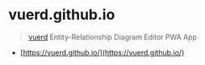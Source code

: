 # vuerd.github.io

> [vuerd](https://github.com/vuerd/vuerd) Entity-Relationship Diagram Editor PWA App

- [https://vuerd.github.io/](https://vuerd.github.io/)
